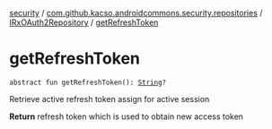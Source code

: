 [security](../../index.md) / [com.github.kacso.androidcommons.security.repositories](../index.md) / [IRxOAuth2Repository](index.md) / [getRefreshToken](./get-refresh-token.md)

# getRefreshToken

`abstract fun getRefreshToken(): `[`String`](https://kotlinlang.org/api/latest/jvm/stdlib/kotlin/-string/index.html)`?`

Retrieve active refresh token assign for active session

**Return**
refresh token which is used to obtain new access token

